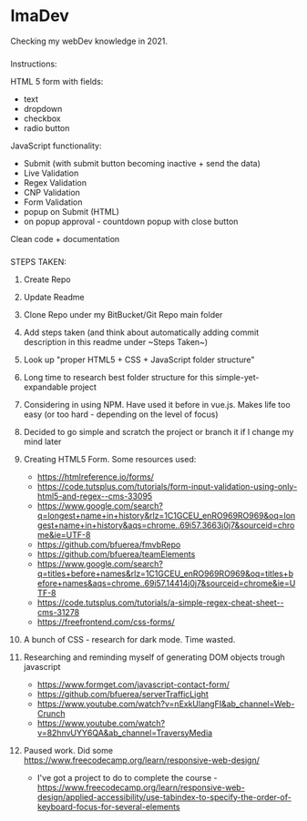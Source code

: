 # ImaDev
Checking my webDev knowledge in 2021.

###
Instructions:


HTML 5 form with fields:
 - text 
 - dropdown 
 - checkbox
 - radio button

JavaScript functionality: 
 - Submit (with submit button becoming inactive + send the data)
 - Live Validation 
 - Regex Validation
 - CNP Validation 
 - Form Validation
 - popup on Submit (HTML)
 - on popup approval - countdown popup with close button


Clean code + documentation
###

STEPS TAKEN:

1. Create Repo
2. Update Readme 
3. Clone Repo under my BitBucket/Git Repo main folder
4. Add steps taken (and think about automatically adding commit description in this readme under ~Steps Taken~)
5. Look up "proper HTML5 + CSS + JavaScript folder structure" 
6. Long time to research best folder structure for this simple-yet-expandable project
7. Considering in using NPM. Have used it before in vue.js. Makes life too easy (or too hard - depending on the level of focus)
8. Decided to go simple and scratch the project or branch it if I change my mind later 
9. Creating HTML5 Form. Some resources used: 
    - https://htmlreference.io/forms/
    - https://code.tutsplus.com/tutorials/form-input-validation-using-only-html5-and-regex--cms-33095
    - https://www.google.com/search?q=longest+name+in+history&rlz=1C1GCEU_enRO969RO969&oq=longest+name+in+history&aqs=chrome..69i57.3663j0j7&sourceid=chrome&ie=UTF-8
    - https://github.com/bfuerea/fmvbRepo
    - https://github.com/bfuerea/teamElements
    - https://www.google.com/search?q=titles+before+names&rlz=1C1GCEU_enRO969RO969&oq=titles+before+names&aqs=chrome..69i57.14414j0j7&sourceid=chrome&ie=UTF-8
    - https://code.tutsplus.com/tutorials/a-simple-regex-cheat-sheet--cms-31278
    - https://freefrontend.com/css-forms/
10. A bunch of CSS - research for dark mode. Time wasted. 
11. Researching and reminding myself of generating DOM objects trough javascript
    - https://www.formget.com/javascript-contact-form/
    - https://github.com/bfuerea/serverTrafficLight
    - https://www.youtube.com/watch?v=nExkUlangFI&ab_channel=Web-Crunch
    - https://www.youtube.com/watch?v=82hnvUYY6QA&ab_channel=TraversyMedia

12. Paused work. Did some https://www.freecodecamp.org/learn/responsive-web-design/
    - I've got a project to do to complete the course - https://www.freecodecamp.org/learn/responsive-web-design/applied-accessibility/use-tabindex-to-specify-the-order-of-keyboard-focus-for-several-elements